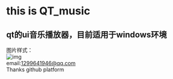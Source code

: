 # this is QT_music  
## qt的ui音乐播放器，目前适用于windows环境  
图片样式：  
![img](https://github.com/azx102003000/qt_music/tree/master/imgs/img1.jpg)  
email:1299641946@qq.com  
Thanks github platform  